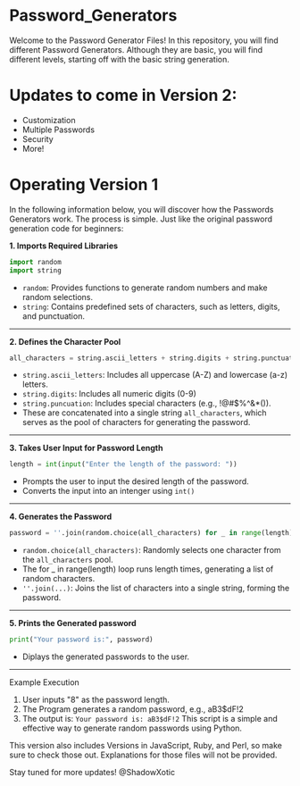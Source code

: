 # Password_Generators

Welcome to the Password Generator Files! In this repository, you will find different Password Generators. Although they are basic, you will find different levels, starting off with the basic string generation.

# Updates to come in Version 2:
- Customization
- Multiple Passwords
- Security
- More!

# Operating Version 1 #
In the following information below, you will discover how the Passwords Generators work.
The process is simple. Just like the original password generation code for beginners:

**1. Imports Required Libraries**

```python
import random
import string
```
- ```random```: Provides functions to generate random numbers and make random selections.
- ```string```: Contains predefined sets of characters, such as letters, digits, and punctuation.

-----------------------------------------------------------------------------------------

**2. Defines the Character Pool**

```python
all_characters = string.ascii_letters + string.digits + string.punctuation
```
- ```string.ascii_letters```: Includes all uppercase (A-Z) and lowercase (a-z) letters.
- ```string.digits```: Includes all numeric digits (0-9)
- ```string.puncuation```: Includes special characters (e.g., !@#$%^&*()).
- These are concatenated into a single string ```all_characters```, which serves as the pool of characters for generating the password.
-----------------------------------------------------------------------------------------

**3. Takes User Input for Password Length**

```python
length = int(input("Enter the length of the password: "))
```
- Prompts the user to input the desired length of the password.
- Converts the input into an intenger using ```int()```
-----------------------------------------------------------------------------------------

**4. Generates the Password**

```python
password = ''.join(random.choice(all_characters) for _ in range(length))
```
- ```random.choice(all_characters)```: Randomly selects one character from the ```all_characters``` pool.
- The for _ in range(length) loop runs length times, generating a list of random characters.
- ```''.join(...)```: Joins the list of characters into a single string, forming the password.
-----------------------------------------------------------------------------------------

**5. Prints the Generated password**

```python
print("Your password is:", password)
```
- Diplays the generated passwords to the user.
-----------------------------------------------------------------------------------------

Example Execution

1. User inputs "8" as the password length.
2. The Program generates a random password, e.g., aB3$dF!2
3. The output is:
```Your password is: aB3$dF!2```
This script is a simple and effective way to generate random passwords using Python.

This version also includes Versions in JavaScript, Ruby, and Perl, so make sure to check those out. Explanations for those files will not be provided.

Stay tuned for more updates! @ShadowXotic
